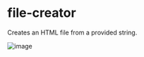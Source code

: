 # file-creator
Creates an HTML file from a provided string.

![image](https://cloud.githubusercontent.com/assets/3937557/19326675/5461b3fc-9080-11e6-8827-4d259793cd44.png)
